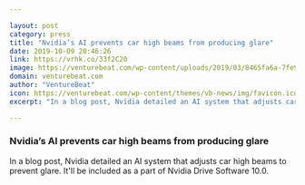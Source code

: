 ```yaml
---

layout: post
category: press
title: "Nvidia’s AI prevents car high beams from producing glare"
date: 2019-10-09 20:46:26
link: https://vrhk.co/33f2C20
image: https://venturebeat.com/wp-content/uploads/2019/03/8465fa6a-7fe9-4ddd-9e5c-4275afd5d9a7-e1570653229949.png?w=1200&strip=all
domain: venturebeat.com
author: "VentureBeat"
icon: https://venturebeat.com/wp-content/themes/vb-news/img/favicon.ico
excerpt: "In a blog post, Nvidia detailed an AI system that adjusts car high beams to prevent glare. It'll be included as a part of Nvidia Drive Software 10.0."

---
```


### Nvidia’s AI prevents car high beams from producing glare

In a blog post, Nvidia detailed an AI system that adjusts car high beams to prevent glare. It'll be included as a part of Nvidia Drive Software 10.0.